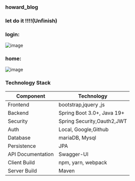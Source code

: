 ### howard_blog

### let do it !!!!(Unfinish)

### login:
![image](https://user-images.githubusercontent.com/114131391/231535993-23a4483f-5d04-4d74-a6b1-9262f9f0e04f.png)


### home:
![image](https://user-images.githubusercontent.com/114131391/233279282-25f693d8-a53d-4a12-9d3d-1d4a97b2e1b4.png)


### Technology Stack
| Component         | Technology                 |
|-------------------|----------------------------|
| Frontend          | bootstrap,jquery ,js       |
| Backend           | Spring Boot 3.0+, Java 19+ |
| Security          | Spring Security,Oauth2,JWT |
| Auth              | Local, Google,Github       |
| Database          | mariaDB, Mysql             |
| Persistence       | JPA                        |
| API Documentation | Swagger-UI                 |
| Client Build      | npm, yarn, webpack         |
| Server Build      | Maven                      |
